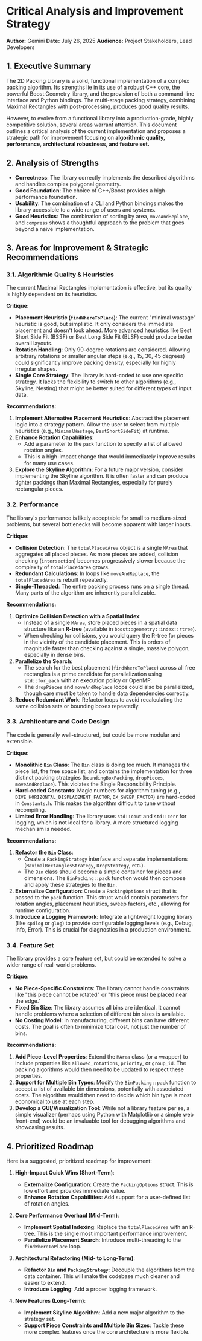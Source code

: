 # Critical Analysis and Improvement Strategy

**Author:** Gemini
**Date:** July 26, 2025
**Audience:** Project Stakeholders, Lead Developers

## 1. Executive Summary

The 2D Packing Library is a solid, functional implementation of a complex packing algorithm. Its strengths lie in its use of a robust C++ core, the powerful Boost.Geometry library, and the provision of both a command-line interface and Python bindings. The multi-stage packing strategy, combining Maximal Rectangles with post-processing, produces good quality results.

However, to evolve from a functional library into a production-grade, highly competitive solution, several areas warrant attention. This document outlines a critical analysis of the current implementation and proposes a strategic path for improvement focusing on **algorithmic quality, performance, architectural robustness, and feature set.**

## 2. Analysis of Strengths

-   **Correctness**: The library correctly implements the described algorithms and handles complex polygonal geometry.
-   **Good Foundation**: The choice of C++/Boost provides a high-performance foundation.
-   **Usability**: The combination of a CLI and Python bindings makes the library accessible to a wide range of users and systems.
-   **Good Heuristics**: The combination of sorting by area, `moveAndReplace`, and `compress` shows a thoughtful approach to the problem that goes beyond a naive implementation.

## 3. Areas for Improvement & Strategic Recommendations

### 3.1. Algorithmic Quality & Heuristics

The current Maximal Rectangles implementation is effective, but its quality is highly dependent on its heuristics.

**Critique:**
-   **Placement Heuristic (`findWhereToPlace`)**: The current "minimal wastage" heuristic is good, but simplistic. It only considers the immediate placement and doesn't look ahead. More advanced heuristics like Best Short Side Fit (BSSF) or Best Long Side Fit (BLSF) could produce better overall layouts.
-   **Rotation Handling**: Only 90-degree rotations are considered. Allowing arbitrary rotations or smaller angular steps (e.g., 15, 30, 45 degrees) could significantly improve packing density, especially for highly irregular shapes.
-   **Single Core Strategy**: The library is hard-coded to use one specific strategy. It lacks the flexibility to switch to other algorithms (e.g., Skyline, Nesting) that might be better suited for different types of input data.

**Recommendations:**
1.  **Implement Alternative Placement Heuristics**: Abstract the placement logic into a strategy pattern. Allow the user to select from multiple heuristics (e.g., `MinimalWastage`, `BestShortSideFit`) at runtime.
2.  **Enhance Rotation Capabilities**:
    -   Add a parameter to the `pack` function to specify a list of allowed rotation angles.
    -   This is a high-impact change that would immediately improve results for many use cases.
3.  **Explore the Skyline Algorithm**: For a future major version, consider implementing the Skyline algorithm. It is often faster and can produce tighter packings than Maximal Rectangles, especially for purely rectangular pieces.

### 3.2. Performance

The library's performance is likely acceptable for small to medium-sized problems, but several bottlenecks will become apparent with larger inputs.

**Critique:**
-   **Collision Detection**: The `totalPlacedArea` object is a single `MArea` that aggregates all placed pieces. As more pieces are added, collision checking (`intersection`) becomes progressively slower because the complexity of `totalPlacedArea` grows.
-   **Redundant Calculations**: In loops like `moveAndReplace`, the `totalPlacedArea` is rebuilt repeatedly.
-   **Single-Threaded**: The entire packing process runs on a single thread. Many parts of the algorithm are inherently parallelizable.

**Recommendations:**
1.  **Optimize Collision Detection with a Spatial Index**:
    -   Instead of a single `MArea`, store placed pieces in a spatial data structure like an **R-tree** (available in `boost::geometry::index::rtree`).
    -   When checking for collisions, you would query the R-tree for pieces in the vicinity of the candidate placement. This is orders of magnitude faster than checking against a single, massive polygon, especially in dense bins.
2.  **Parallelize the Search**:
    -   The search for the best placement (`findWhereToPlace`) across all free rectangles is a prime candidate for parallelization using `std::for_each` with an execution policy or OpenMP.
    -   The `dropPieces` and `moveAndReplace` loops could also be parallelized, though care must be taken to handle data dependencies correctly.
3.  **Reduce Redundant Work**: Refactor loops to avoid recalculating the same collision sets or bounding boxes repeatedly.

### 3.3. Architecture and Code Design

The code is generally well-structured, but could be more modular and extensible.

**Critique:**
-   **Monolithic `Bin` Class**: The `Bin` class is doing too much. It manages the piece list, the free space list, and contains the implementation for three distinct packing strategies (`boundingBoxPacking`, `dropPieces`, `moveAndReplace`). This violates the Single Responsibility Principle.
-   **Hard-coded Constants**: Magic numbers for algorithm tuning (e.g., `DIVE_HORIZONTAL_DISPLACEMENT_FACTOR`, `DX_SWEEP_FACTOR`) are hard-coded in `Constants.h`. This makes the algorithm difficult to tune without recompiling.
-   **Limited Error Handling**: The library uses `std::cout` and `std::cerr` for logging, which is not ideal for a library. A more structured logging mechanism is needed.

**Recommendations:**
1.  **Refactor the `Bin` Class**:
    -   Create a `PackingStrategy` interface and separate implementations (`MaximalRectanglesStrategy`, `DropStrategy`, etc.).
    -   The `Bin` class should become a simple container for pieces and dimensions. The `BinPacking::pack` function would then compose and apply these strategies to the `Bin`.
2.  **Externalize Configuration**: Create a `PackingOptions` struct that is passed to the `pack` function. This struct would contain parameters for rotation angles, placement heuristics, sweep factors, etc., allowing for runtime configuration.
3.  **Introduce a Logging Framework**: Integrate a lightweight logging library (like `spdlog` or `glog`) to provide configurable logging levels (e.g., Debug, Info, Error). This is crucial for diagnostics in a production environment.

### 3.4. Feature Set

The library provides a core feature set, but could be extended to solve a wider range of real-world problems.

**Critique:**
-   **No Piece-Specific Constraints**: The library cannot handle constraints like "this piece cannot be rotated" or "this piece must be placed near the edge."
-   **Fixed Bin Size**: The library assumes all bins are identical. It cannot handle problems where a selection of different bin sizes is available.
-   **No Costing Model**: In manufacturing, different bins can have different costs. The goal is often to minimize total cost, not just the number of bins.

**Recommendations:**
1.  **Add Piece-Level Properties**: Extend the `MArea` class (or a wrapper) to include properties like `allowed_rotations`, `priority`, or `group_id`. The packing algorithms would then need to be updated to respect these properties.
2.  **Support for Multiple Bin Types**: Modify the `BinPacking::pack` function to accept a list of available bin dimensions, potentially with associated costs. The algorithm would then need to decide which bin type is most economical to use at each step.
3.  **Develop a GUI/Visualization Tool**: While not a library feature per se, a simple visualizer (perhaps using Python with Matplotlib or a simple web front-end) would be an invaluable tool for debugging algorithms and showcasing results.

## 4. Prioritized Roadmap

Here is a suggested, prioritized roadmap for improvement:

1.  **High-Impact Quick Wins (Short-Term)**:
    -   **Externalize Configuration**: Create the `PackingOptions` struct. This is low effort and provides immediate value.
    -   **Enhance Rotation Capabilities**: Add support for a user-defined list of rotation angles.

2.  **Core Performance Overhaul (Mid-Term)**:
    -   **Implement Spatial Indexing**: Replace the `totalPlacedArea` with an R-tree. This is the single most important performance improvement.
    -   **Parallelize Placement Search**: Introduce multi-threading to the `findWhereToPlace` loop.

3.  **Architectural Refactoring (Mid- to Long-Term)**:
    -   **Refactor `Bin` and `PackingStrategy`**: Decouple the algorithms from the data container. This will make the codebase much cleaner and easier to extend.
    -   **Introduce Logging**: Add a proper logging framework.

4.  **New Features (Long-Term)**:
    -   **Implement Skyline Algorithm**: Add a new major algorithm to the strategy set.
    -   **Support Piece Constraints and Multiple Bin Sizes**: Tackle these more complex features once the core architecture is more flexible.
